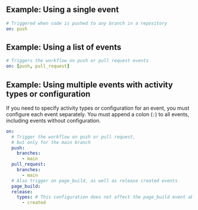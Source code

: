 ## Example: Using a single event

```yaml
# Triggered when code is pushed to any branch in a repository
on: push
```

## Example: Using a list of events

```yaml
# Triggers the workflow on push or pull request events
on: [push, pull_request]
```

## Example: Using multiple events with activity types or configuration

If you need to specify activity types or configuration for an event, you must configure each event separately. You must append a colon (`:`) to all events, including events without configuration.

```yaml
on:
  # Trigger the workflow on push or pull request,
  # but only for the main branch
  push:
    branches:
      - main
  pull_request:
    branches:
      - main
  # Also trigger on page_build, as well as release created events
  page_build:
  release:
    types: # This configuration does not affect the page_build event above
      - created
```
